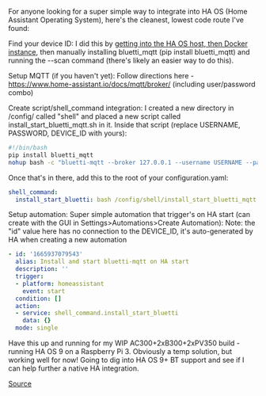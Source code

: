 For anyone looking for a super simple way to integrate into HA OS (Home Assistant Operating System), here's the cleanest, lowest code route I've found:

Find your device ID: I did this by [getting into the HA OS host, then Docker instance](https://developers.home-assistant.io/docs/operating-system/debugging/), then manually installing bluetti_mqtt (pip install bluetti_mqtt) and running the --scan command (there's likely an easier way to do this).

Setup MQTT (if you haven't yet): Follow directions here - https://www.home-assistant.io/docs/mqtt/broker/ (including user/password combo)

Create script/shell_command integration: I created a new directory in /config/ called "shell" and placed a new script called install_start_bluetti_mqtt.sh in it. Inside that script (replace USERNAME, PASSWORD, DEVICE_ID with yours):

```sh
#!/bin/bash
pip install bluetti_mqtt
nohup bash -c "bluetti-mqtt --broker 127.0.0.1 --username USERNAME --password PASSWORD DEVICE_ID &"
```

Once that's in there, add this to the root of your configuration.yaml:

```yaml
shell_command:
  install_start_bluetti: bash /config/shell/install_start_bluetti_mqtt.sh
```

Setup automation: Super simple automation that trigger's on HA start (can create with the GUI in Settings>Automations>Create Automation):
Note: the "id" value here has no connection to the DEVICE_ID, it's auto-generated by HA when creating a new automation

```yaml
- id: '1665937079543'
  alias: Install and start bluetti-mqtt on HA start
  description: ''
  trigger:
  - platform: homeassistant
    event: start
  condition: []
  action:
  - service: shell_command.install_start_bluetti
    data: {}
  mode: single
```

Have this up and running for my WIP AC300+2xB300+2xPV350 build - running HA OS 9 on a Raspberry Pi 3. Obviously a temp solution, but working well for now! Going to dig into HA OS 9+ BT support and see if I can help further a native HA integration.

[Source](https://diysolarforum.com/threads/monitoring-bluetti-systems.37870/page-3#post-622203)
